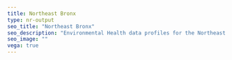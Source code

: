 ```yaml
---
title: Northeast Bronx
type: nr-output
seo_title: "Northeast Bronx"
seo_description: "Environmental Health data profiles for the Northeast Bronx neighborhood of NYC."
seo_image: ""
vega: true
---
```

